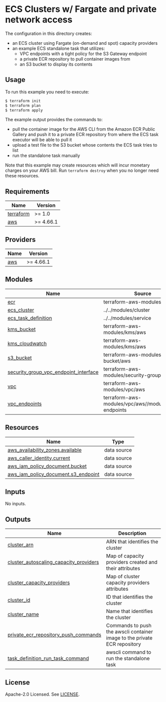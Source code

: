 # ECS Clusters w/ Fargate and private network access

The configuration in this directory creates:

- an ECS cluster using Fargate (on-demand and spot) capacity providers
- an example ECS standalone task that utilizes:
  - VPC endpoints with a tight policy for the S3 Gateway endpoint
  - a private ECR repository to pull container images from
  - an S3 bucket to display its contents

## Usage

To run this example you need to execute:

```bash
$ terraform init
$ terraform plan
$ terraform apply
```

The example output provides the commands to:
- pull the container image for the AWS CLI from the Amazon ECR Public Gallery and push it to a private ECR repository from where the ECS task executor will be able to pull it
- upload a test file to the S3 bucket whose contents the ECS task tries to list
- run the standalone task manually

Note that this example may create resources which will incur monetary charges on your AWS bill. Run `terraform destroy` when you no longer need these resources.

<!-- BEGINNING OF PRE-COMMIT-TERRAFORM DOCS HOOK -->
## Requirements

| Name | Version |
|------|---------|
| <a name="requirement_terraform"></a> [terraform](#requirement\_terraform) | >= 1.0 |
| <a name="requirement_aws"></a> [aws](#requirement\_aws) | >= 4.66.1 |

## Providers

| Name | Version |
|------|---------|
| <a name="provider_aws"></a> [aws](#provider\_aws) | >= 4.66.1 |

## Modules

| Name | Source | Version |
|------|--------|---------|
| <a name="module_ecr"></a> [ecr](#module\_ecr) | terraform-aws-modules/ecr/aws | ~> 2.2 |
| <a name="module_ecs_cluster"></a> [ecs\_cluster](#module\_ecs\_cluster) | ../../modules/cluster | n/a |
| <a name="module_ecs_task_definition"></a> [ecs\_task\_definition](#module\_ecs\_task\_definition) | ../../modules/service | n/a |
| <a name="module_kms_bucket"></a> [kms\_bucket](#module\_kms\_bucket) | terraform-aws-modules/kms/aws | ~> 2.2 |
| <a name="module_kms_cloudwatch"></a> [kms\_cloudwatch](#module\_kms\_cloudwatch) | terraform-aws-modules/kms/aws | ~> 2.2 |
| <a name="module_s3_bucket"></a> [s3\_bucket](#module\_s3\_bucket) | terraform-aws-modules/s3-bucket/aws | ~> 4.1 |
| <a name="module_security_group_vpc_endpoint_interface"></a> [security\_group\_vpc\_endpoint\_interface](#module\_security\_group\_vpc\_endpoint\_interface) | terraform-aws-modules/security-group/aws | ~> 5.1 |
| <a name="module_vpc"></a> [vpc](#module\_vpc) | terraform-aws-modules/vpc/aws | ~> 5.0 |
| <a name="module_vpc_endpoints"></a> [vpc\_endpoints](#module\_vpc\_endpoints) | terraform-aws-modules/vpc/aws//modules/vpc-endpoints | ~> 5.7 |

## Resources

| Name | Type |
|------|------|
| [aws_availability_zones.available](https://registry.terraform.io/providers/hashicorp/aws/latest/docs/data-sources/availability_zones) | data source |
| [aws_caller_identity.current](https://registry.terraform.io/providers/hashicorp/aws/latest/docs/data-sources/caller_identity) | data source |
| [aws_iam_policy_document.bucket](https://registry.terraform.io/providers/hashicorp/aws/latest/docs/data-sources/iam_policy_document) | data source |
| [aws_iam_policy_document.s3_endpoint](https://registry.terraform.io/providers/hashicorp/aws/latest/docs/data-sources/iam_policy_document) | data source |

## Inputs

No inputs.

## Outputs

| Name | Description |
|------|-------------|
| <a name="output_cluster_arn"></a> [cluster\_arn](#output\_cluster\_arn) | ARN that identifies the cluster |
| <a name="output_cluster_autoscaling_capacity_providers"></a> [cluster\_autoscaling\_capacity\_providers](#output\_cluster\_autoscaling\_capacity\_providers) | Map of capacity providers created and their attributes |
| <a name="output_cluster_capacity_providers"></a> [cluster\_capacity\_providers](#output\_cluster\_capacity\_providers) | Map of cluster capacity providers attributes |
| <a name="output_cluster_id"></a> [cluster\_id](#output\_cluster\_id) | ID that identifies the cluster |
| <a name="output_cluster_name"></a> [cluster\_name](#output\_cluster\_name) | Name that identifies the cluster |
| <a name="output_private_ecr_repository_push_commands"></a> [private\_ecr\_repository\_push\_commands](#output\_private\_ecr\_repository\_push\_commands) | Commands to push the awscli container image to the private ECR repository |
| <a name="output_task_definition_run_task_command"></a> [task\_definition\_run\_task\_command](#output\_task\_definition\_run\_task\_command) | awscli command to run the standalone task |
<!-- END OF PRE-COMMIT-TERRAFORM DOCS HOOK -->

## License

Apache-2.0 Licensed. See [LICENSE](https://github.com/terraform-aws-modules/terraform-aws-ecs/blob/master/LICENSE).
